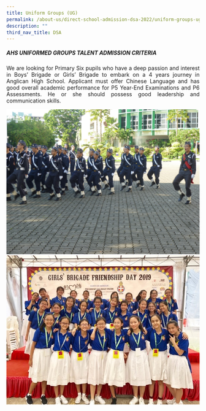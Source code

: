 ```yaml
---
title: Uniform Groups (UG)
permalink: /about-us/direct-school-admission-dsa-2022/uniform-groups-ug/
description: ""
third_nav_title: DSA
---
```

##### AHS UNIFORMED GROUPS TALENT ADMISSION CRITERIA 

<p align="justify">
We are looking for Primary Six pupils who have a deep passion and interest in Boys’ Brigade or Girls’ Brigade to embark on a 4 years journey in Anglican High School. Applicant must offer Chinese Language and has good overall academic performance for P5 Year-End Examinations and P6 Assessments. He or she should possess good leadership and communication skills. 
</p>

![](/images/About%20us/DSA/UG1.jpg)
![](/images/About%20us/DSA/UG2.jpg)
